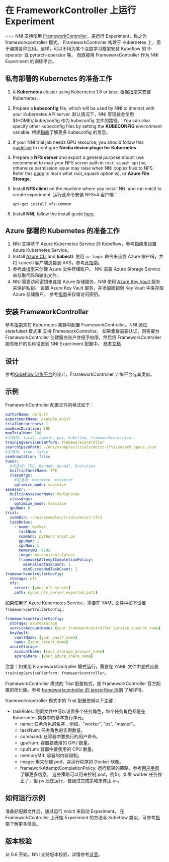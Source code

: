 # 在 FrameworkController 上运行 Experiment
=== NNI 支持使用 [FrameworkController](https://github.com/Microsoft/frameworkcontroller)，来运行 Experiment，称之为 frameworkcontroller 模式。 FrameworkController 构建于 Kubernetes 上，用于编排各种应用。这样，可以不用为某个深度学习框架安装 Kubeflow 的 tf-operator 或 pytorch-operator 等。 而直接用 FrameworkController 作为 NNI Experiment 的训练平台。

## 私有部署的 Kubernetes 的准备工作

1. A **Kubernetes** cluster using Kubernetes 1.8 or later. 根据[指南](https://kubernetes.io/docs/setup/)来安装 Kubernetes。
2. Prepare a **kubeconfig** file, which will be used by NNI to interact with your Kubernetes API server. 默认情况下，NNI 管理器会使用 $(HOME)/.kube/config 作为 kubeconfig 文件的路径。 You can also specify other kubeconfig files by setting the **KUBECONFIG** environment variable. 根据[指南](https://kubernetes.io/docs/concepts/configuration/organize-cluster-access-kubeconfig)了解更多 kubeconfig 的信息。
3. If your NNI trial job needs GPU resource, you should follow this [guideline](https://github.com/NVIDIA/k8s-device-plugin) to configure **Nvidia device plugin for Kubernetes**.
4. Prepare a **NFS server** and export a general purpose mount (we recommend to map your NFS server path in `root_squash option`, otherwise permission issue may raise when NNI copies files to NFS. Refer this [page](https://linux.die.net/man/5/exports) to learn what root_squash option is), or **Azure File Storage**.
5. Install **NFS client** on the machine where you install NNI and run nnictl to create experiment. 运行此命令安装 NFSv4 客户端：

    ```bash
    apt-get install nfs-common
    ```

6. Install **NNI**, follow the install guide [here](../Tutorial/QuickStart.md).

## Azure 部署的 Kubernetes 的准备工作

1. NNI 支持基于 Azure Kubernetes Service 的 Kubeflow，参考[指南](https://azure.microsoft.com/zh-cn/services/kubernetes-service/)来设置 Azure Kubernetes Service。
2. Install [Azure CLI](https://docs.microsoft.com/en-us/cli/azure/install-azure-cli?view=azure-cli-latest) and __kubectl__.  使用 `az login` 命令来设置 Azure 账户吗，并将 kubectl 客户端连接到 AKS，参考此[指南](https://docs.microsoft.com/zh-cn/azure/aks/kubernetes-walkthrough#connect-to-the-cluster)。
3. 参考此[指南](https://docs.microsoft.com/zh-cn/azure/storage/common/storage-quickstart-create-account?tabs=portal)来创建 Azure 文件存储账户。 NNI 需要 Azure Storage Service 来存取代码和输出文件。
4. NNI 需要访问密钥来连接 Azure 存储服务，NNI 使用 [Azure Key Vault](https://azure.microsoft.com/zh-cn/services/key-vault/) 服务来保护私钥。 设置 Azure Key Vault 服务，并添加密钥到 Key Vault 中来存取 Azure 存储账户。 参考[指南](https://docs.microsoft.com/zh-cn/azure/key-vault/quick-create-cli)来存储访问密钥。

## 安装 FrameworkController

参考[指南](https://github.com/Microsoft/frameworkcontroller/tree/master/example/run)来在 Kubernetes 集群中配置 FrameworkController。NNI 通过 statefulset 模式来 支持 FrameworkController。 如果集群需要认证，则需要为 FrameworkController 创建服务账户并授予权限，然后将 FrameworkController 服务账户的名称设置到 NNI Experiment 配置中。 [参考文档](https://github.com/Microsoft/frameworkcontroller/tree/master/example/run#run-by-kubernetes-statefulset)

## 设计

参考[Kubeflow 训练平台](KubeflowMode.md)的设计，FrameworkController 训练平台与其类似。

## 示例

FrameworkController 配置文件的格式如下：

```yaml
authorName: default
experimentName: example_mnist
trialConcurrency: 1
maxExecDuration: 10h
maxTrialNum: 100
#可选项: local, remote, pai, kubeflow, frameworkcontroller
trainingServicePlatform: frameworkcontroller
searchSpacePath: ~/nni/examples/trials/mnist-tfv1/search_space.json
#可选项: true, false
useAnnotation: false
tuner:
  #可选项: TPE, Random, Anneal, Evolution
  builtinTunerName: TPE
  classArgs:
    #可选项: maximize, minimize
    optimize_mode: maximize
assessor:
  builtinAssessorName: Medianstop
  classArgs:
    optimize_mode: maximize
  gpuNum: 0
trial:
  codeDir: ~/nni/examples/trials/mnist-tfv1
  taskRoles:
    - name: worker
      taskNum: 1
      command: python3 mnist.py
      gpuNum: 1
      cpuNum: 1
      memoryMB: 8192
      image: msranni/nni:latest
      frameworkAttemptCompletionPolicy:
        minFailedTaskCount: 1
        minSucceededTaskCount: 1
frameworkcontrollerConfig:
  storage: nfs
  nfs:
    server: {your_nfs_server}
    path: {your_nfs_server_exported_path}
```

如果使用了 Azure Kubernetes Service，需要在 YAML 文件中如下设置 `frameworkcontrollerConfig`：

```yaml
frameworkcontrollerConfig:
  storage: azureStorage
  serviceAccountName: {your_frameworkcontroller_service_account_name}
  keyVault:
    vaultName: {your_vault_name}
    name: {your_secert_name}
  azureStorage:
    accountName: {your_storage_account_name}
    azureShare: {your_azure_share_name}
```

注意：如果用 FrameworkController 模式运行，需要在 YAML 文件中显式设置 `trainingServicePlatform: frameworkcontroller`。

FrameworkController 模式的 Trial 配置格式，是 FrameworkController 官方配置的简化版。参考 [frameworkcontroller 的 tensorflow 示例](https://github.com/Microsoft/frameworkcontroller/blob/master/example/framework/scenario/tensorflow/cpu/tensorflowdistributedtrainingwithcpu.yaml) 了解详情。

frameworkcontroller 模式中的 Trial 配置使用以下主键：

* taskRoles: 配置文件中可以设置多个任务角色，每个任务角色都是在 Kubernetes 集群中的基本执行单元。
  * name: 任务角色的名字，例如，"worker", "ps", "master"。
  * taskNum: 任务角色的实例数量。
  * command: 在容器中要执行的用户命令。
  * gpuNum: 容器要使用的 GPU 数量。
  * cpuNum: 容器中要使用的 CPU 数量。
  * memoryMB: 容器的内存限制。
  * image: 用来创建 pod，并运行程序的 Docker 映像。
  * frameworkAttemptCompletionPolicy: 运行框架的策略，参考[用户手册](https://github.com/Microsoft/frameworkcontroller/blob/master/doc/user-manual.md#frameworkattemptcompletionpolicy)了解更多信息。 这些策略可以用来控制 pod，例如，如果 worker 任务停止了，但 ps 还在运行，要通过完成策略来停止 ps。

## 如何运行示例

准备好配置文件后，通过运行 nnictl 来启动 Experiment。 在 FrameworkController 上开始 Experiment 的方法与 Kubeflow 类似，可参考[指南](KubeflowMode.md)了解更多信息。

## 版本校验

从 0.6 开始，NNI 支持版本校验，详情参考[这里](PaiMode.md)。
